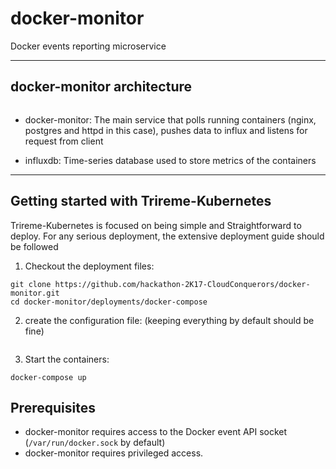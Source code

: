 # docker-monitor
Docker events reporting microservice

----

## docker-monitor architecture

<img>

* docker-monitor: The main service that polls running containers (nginx, postgres and httpd in this case), pushes data to influx and listens for request from client

* influxdb: Time-series database used to store metrics of the containers

----

## Getting started with Trireme-Kubernetes

Trireme-Kubernetes is focused on being simple and Straightforward to deploy.
For any serious deployment, the extensive deployment guide should be followed

1) Checkout the deployment files:
```
git clone https://github.com/hackathon-2K17-CloudConquerors/docker-monitor.git
cd docker-monitor/deployments/docker-compose
```

2) create the configuration file: (keeping everything by default should be fine)
```

```

3) Start the containers:
```
docker-compose up
```

## Prerequisites

* docker-monitor requires access to the Docker event API socket (`/var/run/docker.sock` by default)
* docker-monitor requires privileged access.
